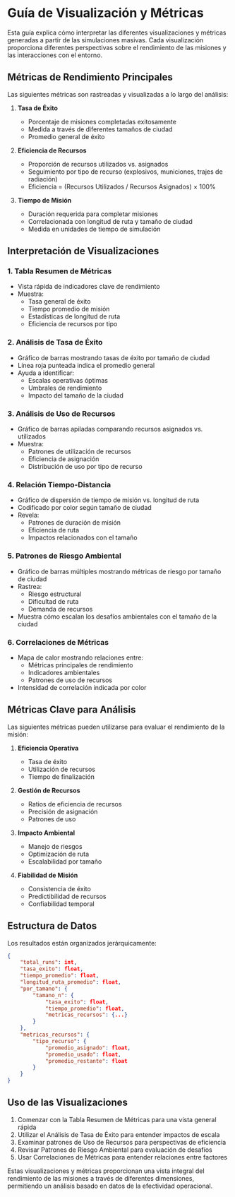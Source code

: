
# Guía de Visualización y Métricas

Esta guía explica cómo interpretar las diferentes visualizaciones y métricas generadas a partir de las simulaciones masivas. Cada visualización proporciona diferentes perspectivas sobre el rendimiento de las misiones y las interacciones con el entorno.

## Métricas de Rendimiento Principales

Las siguientes métricas son rastreadas y visualizadas a lo largo del análisis:

1. **Tasa de Éxito**
   - Porcentaje de misiones completadas exitosamente
   - Medida a través de diferentes tamaños de ciudad
   - Promedio general de éxito

2. **Eficiencia de Recursos**
   - Proporción de recursos utilizados vs. asignados
   - Seguimiento por tipo de recurso (explosivos, municiones, trajes de radiación)
   - Eficiencia = (Recursos Utilizados / Recursos Asignados) × 100%

3. **Tiempo de Misión**
   - Duración requerida para completar misiones
   - Correlacionada con longitud de ruta y tamaño de ciudad
   - Medida en unidades de tiempo de simulación

## Interpretación de Visualizaciones

### 1. Tabla Resumen de Métricas
- Vista rápida de indicadores clave de rendimiento
- Muestra:
  - Tasa general de éxito
  - Tiempo promedio de misión
  - Estadísticas de longitud de ruta
  - Eficiencia de recursos por tipo

### 2. Análisis de Tasa de Éxito
- Gráfico de barras mostrando tasas de éxito por tamaño de ciudad
- Línea roja punteada indica el promedio general
- Ayuda a identificar:
  - Escalas operativas óptimas
  - Umbrales de rendimiento
  - Impacto del tamaño de la ciudad

### 3. Análisis de Uso de Recursos
- Gráfico de barras apiladas comparando recursos asignados vs. utilizados
- Muestra:
  - Patrones de utilización de recursos
  - Eficiencia de asignación
  - Distribución de uso por tipo de recurso

### 4. Relación Tiempo-Distancia
- Gráfico de dispersión de tiempo de misión vs. longitud de ruta
- Codificado por color según tamaño de ciudad
- Revela:
  - Patrones de duración de misión
  - Eficiencia de ruta
  - Impactos relacionados con el tamaño

### 5. Patrones de Riesgo Ambiental
- Gráfico de barras múltiples mostrando métricas de riesgo por tamaño de ciudad
- Rastrea:
  - Riesgo estructural
  - Dificultad de ruta
  - Demanda de recursos
- Muestra cómo escalan los desafíos ambientales con el tamaño de la ciudad

### 6. Correlaciones de Métricas
- Mapa de calor mostrando relaciones entre:
  - Métricas principales de rendimiento
  - Indicadores ambientales
  - Patrones de uso de recursos
- Intensidad de correlación indicada por color

## Métricas Clave para Análisis

Las siguientes métricas pueden utilizarse para evaluar el rendimiento de la misión:

1. **Eficiencia Operativa**
   - Tasa de éxito
   - Utilización de recursos
   - Tiempo de finalización

2. **Gestión de Recursos**
   - Ratios de eficiencia de recursos
   - Precisión de asignación
   - Patrones de uso

3. **Impacto Ambiental**
   - Manejo de riesgos
   - Optimización de ruta
   - Escalabilidad por tamaño

4. **Fiabilidad de Misión**
   - Consistencia de éxito
   - Predictibilidad de recursos
   - Confiabilidad temporal

## Estructura de Datos

Los resultados están organizados jerárquicamente:
```json
{
    "total_runs": int,
    "tasa_exito": float,
    "tiempo_promedio": float,
    "longitud_ruta_promedio": float,
    "por_tamano": {
        "tamano_n": {
            "tasa_exito": float,
            "tiempo_promedio": float,
            "metricas_recursos": {...}
        }
    },
    "metricas_recursos": {
        "tipo_recurso": {
            "promedio_asignado": float,
            "promedio_usado": float,
            "promedio_restante": float
        }
    }
}
```

## Uso de las Visualizaciones

1. Comenzar con la Tabla Resumen de Métricas para una vista general rápida
2. Utilizar el Análisis de Tasa de Éxito para entender impactos de escala
3. Examinar patrones de Uso de Recursos para perspectivas de eficiencia
4. Revisar Patrones de Riesgo Ambiental para evaluación de desafíos
5. Usar Correlaciones de Métricas para entender relaciones entre factores

Estas visualizaciones y métricas proporcionan una vista integral del rendimiento de las misiones a través de diferentes dimensiones, permitiendo un análisis basado en datos de la efectividad operacional.

